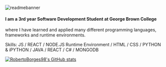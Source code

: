 
![readmebanner](https://user-images.githubusercontent.com/55958768/145869166-965f5877-e911-4078-a1d4-264fe91d754d.png)


#### I am a 3rd year Software Development Student at George Brown College
where I have learned and applied many different programming languages, frameworks and runtime environments.

Skills: JS / REACT / NODE.JS Runtime Environment / HTML / CSS / PYTHON & iPYTHON / JAVA / REACT / C# / MONGODB 

[![RobertoBorges98's GitHub stats](https://github-readme-stats.vercel.app/api?username=RobertoBorges98)](https://github.com/RobertoBorges98/github-readme-stats)





